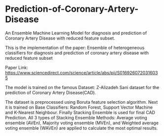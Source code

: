 # Prediction-of-Coronary-Artery-Disease
An Ensemble Machine Learning Model for diagnosis and prediction of Coronary Artery Disease with reduced feature subset.

This is the implementation of the paper: Ensemble of heterogeneous classifiers for diagnosis and prediction of
coronary artery disease with reduced feature subset

Paper Link: https://www.sciencedirect.com/science/article/abs/pii/S0169260720316035

The model is trained on the famous Dataset: Z-Alizadeh Sani dataset for the prediction of Coronary Artery Disease(CAD).

The dataset is preprocessed using Boruta feature selection algorithm. Next it is trained on Base Classifiers: Random Forest, Support Vector Machine and K-Nearest Neighbour. Finally Stacking Ensemble is used for final CAD Prediction.
All 3 types of Stacking Ensemble Methods: Average voting ensemble (AVEn), Majority voting ensemble (MVEn), and Weighted average voting ensemble (WAVEn) are applied to calculate the most optimal results.



